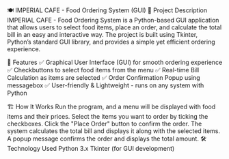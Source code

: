🍽 IMPERIAL CAFE - Food Ordering System (GUI)
📌 Project Description
IMPERIAL CAFE - Food Ordering System is a Python-based GUI application that allows users to select food items, place an order, and calculate the total bill in an easy and interactive way. The project is built using Tkinter, Python’s standard GUI library, and provides a simple yet efficient ordering experience.

🚀 Features
✅ Graphical User Interface (GUI) for smooth ordering experience
✅ Checkbuttons to select food items from the menu
✅ Real-time Bill Calculation as items are selected
✅ Order Confirmation Popup using messagebox
✅ User-friendly & Lightweight - runs on any system with Python

🏗 How It Works
Run the program, and a menu will be displayed with food items and their prices.
Select the items you want to order by ticking the checkboxes.
Click the "Place Order" button to confirm the order.
The system calculates the total bill and displays it along with the selected items.
A popup message confirms the order and displays the total amount.
🛠 Technology Used
Python 3.x
Tkinter (for GUI development)
